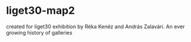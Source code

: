 liget30-map2
============

created for liget30 exhibition by Réka Kenéz and András Zalavári.
An ever growing history of galleries


